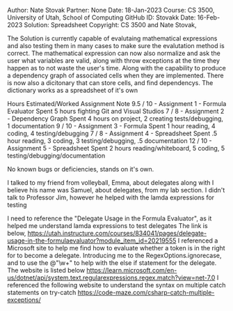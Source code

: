 Author:    Nate Stovak
Partner:   None
Date:      18-Jan-2023
Course:    CS 3500, University of Utah, School of Computing
GitHub ID: Stovakk
Date:	   16-Feb-2023
Solution:  Spreadsheet
Copyright: CS 3500 and Nate Stovak, 

The Solution is currently capable of evalutaing mathematical expressions and also testing them in many cases
to make sure the evalutation method is correct. The mathematical expression can now also normalize and ask the user
what variables are valid, along with throw exceptions at the time they happen as to not waste the user's time.
Along with the capability to produce a dependency graph of associated cells when they are implemented. There is now also
a dicitonary that can store cells, and find dependencys. The dictionary works as a spreadsheet of it's own


Hours Estimated/Worked         Assignment                       Note
         9.5  /   10    - Assignment 1 - Formula Evaluator     Spent 5 hours fighting Git and Visual Studios
         7    /   8     - Assignment 2 - Dependency Graph      Spent 4 hours on project, 2 creating tests/debugging, 1 documentation
         9    /   10    - Assignment 3 - Formula               Spent 1 hour reading, 4 coding, 4 testing/debugging
         7    /   8     - Assignment 4 - Spreadsheet           Spent .5 hour reading, 3 coding, 3 testing/debugging, .5 documentation
         12   /   10    - Assignment 5 - Spreadsheet           Spent 2 hours reading/whiteboard, 5 coding, 5 testing/debugging/documentation

No known bugs or deficiencies, stands on it's own.

I talked to my friend from volleyball, Emma, about delegates along with I believe his name was Samuel, about delegates, from my lab
section. I didn't talk to Professor Jim, however he helped with the lamda expressions for testing 

I need to reference the "Delegate Usage in the Formula Evaluator", as it helped me understand lamda expressions to test delegates
The link is below,
https://utah.instructure.com/courses/834041/pages/delegate-usage-in-the-formulaevaluator?module_item_id=20219555
I referenced a Microsoft site to help me find how to evaluate whether a token is in the right for to become a delegate.
Introducing me to the RegexOptions.ignorecase, and to use the @"\w+" to help with the else if statement
for the delegate. The website is listed below
https://learn.microsoft.com/en-us/dotnet/api/system.text.regularexpressions.regex.match?view=net-7.0
I referenced the following website to understand the syntax on multiple catch statements on try-catch 
https://code-maze.com/csharp-catch-multiple-exceptions/


